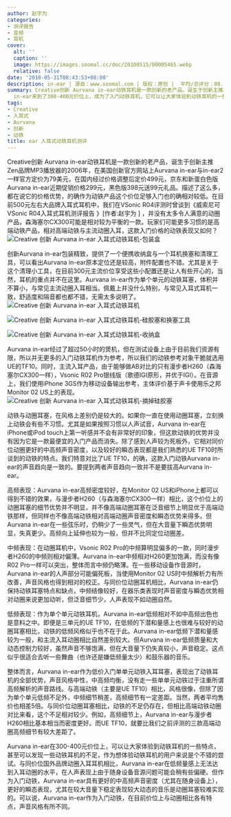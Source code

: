 ```yaml
---
author: 赵宇为
categories:
- 测评报告
- 音频
- 耳机
cover:
  alt: ''
  caption: ''
  image: https://images.soomal.cc/doc/20100515/00005465.webp
  relative: false
date: '2010-05-31T08:43:53+08:00'
description: in-ear | 源自：www.soomal.com | 版权：原创 |  平均/总评分：08.75/105
summary: Creative创新 Aurvana in-ear动铁耳机是一款创新的老产品，诞生于创新主推Zen品牌MP3播放器的2006年。目前，Aurvana
  in-ear来到了300-400元价位上，成为了入门动铁耳机，它可以让大家体验到动铁耳机的一些特点，甚至可以发现一些动铁耳机的不足，作为想体验动铁耳机的用户来说是否值得尝试？与同价位国外品牌动圈入耳耳机相比，优势和不足有哪些？
tags:
- Creative
- 入耳式
- Aurvana
- 创新
- 动铁
title: ear 入耳式动铁耳机测评
---
```


Creative创新 Aurvana in-ear动铁耳机是一款创新的老产品，诞生于创新主推Zen品牌MP3播放器的2006年，在美国创新官方网站上Aurvana in-ear与in-ear2一样官方定价为79美元，在国内经过价格调整后定价499元，京东和新蛋白色版Aurvana in-ear近期促销价格299元，黑色版398元送99元礼品。描述了这么多，都在说它的价格优势，的确作为动铁产品这个价位足够入门也的确相对较低。在目前500元左右大品牌入耳式耳机中，我们在VSonic R04评测时曾谈到《威索尼可VSonic R04入耳式耳机测评报告 》[作者:赵宇为 ]
，并没有太多令人满意的动圈产品，森海塞尔CX300可能是相对较为平衡的一款。玩家们可能更多习惯的是高端动铁产品，相对高端动铁与主流动圈入耳，这款入门价格的动铁表现又如何？
![Creative 创新 Aurvana in-ear 入耳式动铁耳机-包装盒](https://images.soomal.cc/doc/20100515/00005452.webp)




创新Aurvana in-ear包装精致，提供了一个便携收纳盒与一个耳机换塞和清理工具，可以看出Aurvana in-ear原本定位还是较高，附件配置也不错。尤其是关于这个清理小工具，在目前300元主流价位享受这些小配置还是让人有些开心的，当然，耳机的重点并不在这里。Aurvana in-ear作为单个单元的动铁耳塞，体积并不算小，与常见主流动圈入耳相当。佩戴上并没什么特别，与常见入耳式耳机一致，舒适度和隔音都也都不错，无需太多说明了。
![Creative 创新 Aurvana in-ear 入耳式动铁耳机](https://images.soomal.cc/doc/20100515/00005456.webp)




![Creative 创新 Aurvana in-ear 入耳式动铁耳机-硅胶塞和换塞工具](https://images.soomal.cc/doc/20100515/00005460.webp)




![Creative 创新 Aurvana in-ear 入耳式动铁耳机-收纳盒](https://images.soomal.cc/doc/20100515/00005465.webp)




Aurvana in-ear经过了超过50小时的煲机，但在测试设备上由于目前我们资源有限，所以并无更多的入门动铁耳机作为参考，所以我们的动铁参考对象干脆就选用UE的TF10。同时，主流入耳产品，由于能够做AB对比的只有漫步者H260（森海塞尔CX300一样），Vsonic R02 Pro银线版（歌德IGI原形，并优于IGI）。在音源上，我们使用iPhone 3GS作为移动设备输出参考，主体评价基于声卡使用乐之邦Monitor 02 US上的表现。
![Creative 创新 Aurvana in-ear 入耳式动铁耳机-摘掉硅胶塞](https://images.soomal.cc/doc/20100515/00005457.webp)




动铁与动圈耳塞，在风格上差别仍是较大的。如果你一直在使用动圈耳塞，立刻换上动铁会有些不习惯。尤其是如果按照习惯以人声试音，Aurvana in-ear在iPhone或iPod touch上第一听感并不会有非常好的印象，但这款动铁的优势并没有因为它是一款最便宜的入门产品而消失。除了感到人声较为死板外，它相对同价位动圈更好的中高频声音密度，以及较好的瞬态表现都是我们熟悉的UE TF10时所谈到的动铁的特点。我们特意对比了UE TF10，的确，这款入门动铁Aurvana in-ear的声音趋向是一致的。要提到两者声音趋向一致并不是要拔高Aurvana in-ear。

高频表现：Aurvana in-ear高频密度较好，在Monitor 02 US和iPhone上都可以得到不错的效果，与漫步者H260（与森海塞尔CX300一样）相比，这个价位上的动圈耳塞的细节优势并不明显，并不像高端动圈耳塞在泛音细节上明显优于高端动铁那样，但同样也不像高端动铁相对高端动圈声音密度和瞬态优势来得多。但Aurvana in-ear在一些弦乐时，仍稍少了一些灵气，但在大音量下瞬态优势明显，失真更少。高频向上延伸也较为一般，但并不比同定位动圈差。

中频表现：在动圈耳机中，Vsonic R02 Pro的中频算明显偏多的一款，同时漫步者H260的中频则相对偏薄。Aurvana in-ear中频相对H260更加饱满，而没有像R02 Pro一样可以突出，整体而言中频仍略薄。在一些移动设备作音源时，Aurvana in-ear的人声部分可能偏死板，当使用Monitor 02 US时中频解析力有所改善，声音风格也得到相对的校正。与同价位动圈耳机相比，Aurvana in-ear仍保持动铁耳塞特点和缺点，中频结像较好，在器乐类表现时声音密度与瞬态优势相对动圈来说更加动听，但泛音细节少，人声表现不如动圈自然。

低频表现：作为单个单元动铁耳机，Aurvana in-ear低频相对不如中高频出色也是意料之中。即便是三单元的UE TF10，在低频的下潜和量感上也很难与较好的动圈耳塞相比，动铁的低频风格似乎也不在于此。Aurvana in-ear低频下潜和量感较为一般，和主流入耳动圈相比自然差别较大。但Aurvana in-ear低频质量和大动态控制力较好，虽然声音不够饱满，但在大音量下仍失真较小，声音稳定。这点似乎很适合去听一些舞曲（也许还是嫌低频量太少）和鼓乐器的音乐。

整体而言，Aurvana in-ear作为低价入门单单元动铁入耳耳塞，表现出了动铁耳机的全部优势，声音风格中性，中高频均衡，没有走一些单单元动铁过于注重所谓高频解析的声音路线。与高端动铁（主要是UE TF10）相比，风格很像，但除了因为单个单元低频不足外，中频细节稍差，高频细节有一定差距。当然，两者平均售价也相差5倍。与同价位动圈耳塞相比，动铁的不足仍存在，但相比高端动铁动圈对比来看，这个不足相对较少。例如，高频细节上，Aurvana in-ear与漫步者H260相比基本相当而密度更好。而UE TF10，就要比我们之前评测的三款高端动圈高频细节有较大差距了。

Aurvana in-ear在300-400元价位上，可以让大家体验到动铁耳机的一些特点，甚至可以发现一些动铁耳机的不足，作为想体验动铁耳机的用户来说是个不错的尝试。与同价位国外品牌动圈入耳耳机相比，Aurvana in-ear在低频量感上无法达到入耳动圈的水平，在人声表现上由于随身设备音源问题可能会稍有些偏硬。但作为入门动铁，Aurvana in-ear具有更好的中高频声音密度（尤其在随身设备上），更好的瞬态表现，尤其在较大音量下稳定表现较大动态的音乐是动圈耳塞较难实现的。可以说，Aurvana in-ear作为入门动铁，在目前价位上与动圈相比各有特点，声音风格有所不同。